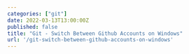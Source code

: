 ```yaml
---
categories: ["git"]
date: 2022-03-13T13:00:00Z
published: false
title: "Git - Switch Between Github Accounts on Windows"
url: '/git-switch-between-github-accounts-on-windows'
---
```

